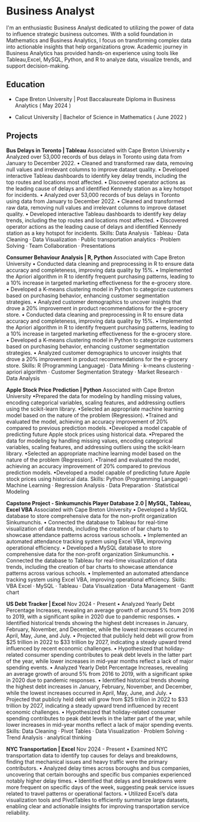 # Business Analyst
I'm an enthusiastic Business Analyst dedicated to utilizing the power of data to influence strategic business outcomes. With a solid foundation in Mathematics and Business Analytics, I focus on transforming complex data into actionable insights that help organizations grow.
Academic journey in Business Analytics has provided hands-on experience using tools like Tableau,Excel, MySQL, Python, and R to analyze data, visualize trends, and support decision-making.    
  
## Education
- Cape Breton University | Post Baccalaureate Diploma in Business Analytics ( May 2024 )

- Calicut University | Bachelor of Science in Mathematics ( June 2022 )

## Projects

**Bus Delays in Toronto | Tableau**
Associated with Cape Breton University
• Analyzed over 53,000 records of bus delays in Toronto using data from January to December 2022.
• Cleaned and transformed raw data, removing null values and irrelevant columns to improve dataset quality.
• Developed interactive Tableau dashboards to identify key delay trends, including the top routes and locations most affected.
• Discovered operator actions as the leading cause of delays and identified Kennedy station as a key hotspot for incidents.
• Analyzed over 53,000 records of bus delays in Toronto using data from January to December 2022. • Cleaned and transformed raw data, removing null values and irrelevant columns to improve dataset quality. • Developed interactive Tableau dashboards to identify key delay trends, including the top routes and locations most affected. • Discovered operator actions as the leading cause of delays and identified Kennedy station as a key hotspot for incidents.
Skills: Data Analysis · Tableau · Data Cleaning · Data Visualization · Public transportation analytics · Problem Solving · Team Collaboration · Presentations

**Consumer Behaviour Analysis | R, Python**
Associated with Cape Breton University
• Conducted data cleaning and preprocessing in R to ensure data accuracy and completeness, improving data quality by 15%.
• Implemented the Apriori algorithm in R to identify frequent purchasing patterns, leading to a 10% increase in targeted marketing effectiveness for the e-grocery store.
• Developed a K-means clustering model in Python to categorize customers based on purchasing behavior, enhancing customer segmentation strategies.
 • Analyzed customer demographics to uncover insights that drove a 20% improvement in product recommendations for the e-grocery store.
• Conducted data cleaning and preprocessing in R to ensure data accuracy and completeness, improving data quality by 15%. • Implemented the Apriori algorithm in R to identify frequent purchasing patterns, leading to a 10% increase in targeted marketing effectiveness for the e-grocery store. • Developed a K-means clustering model in Python to categorize customers based on purchasing behavior, enhancing customer segmentation strategies. • Analyzed customer demographics to uncover insights that drove a 20% improvement in product recommendations for the e-grocery store.
Skills: R (Programming Language) · Data Mining · k-means clustering · apriori algorithm · Customer Segmentation Strategy · Market Research · Data Analysis

**Apple Stock Price Prediction | Python**
Associated with Cape Breton University
•Prepared the data for modeling by handling missing values, encoding categorical variables, scaling features, and addressing outliers using the scikit-learn library.
•Selected an appropriate machine learning model based on the nature of the problem (Regression).
•Trained and evaluated the model, achieving an accuracy improvement of 20% compared to previous prediction models.
•Developed a model capable of predicting future Apple stock prices using historical data.
•Prepared the data for modeling by handling missing values, encoding categorical variables, scaling features, and addressing outliers using the scikit-learn library. •Selected an appropriate machine learning model based on the nature of the problem (Regression). •Trained and evaluated the model, achieving an accuracy improvement of 20% compared to previous prediction models. •Developed a model capable of predicting future Apple stock prices using historical data.
Skills: Python (Programming Language) · Machine Learning · Regression Analysis · Data Preparation · Statistical Modeling

**Capstone Project - Sinkumunchis Player Database 2.0 | MySQL, Tableau, Excel VBA**
Associated with Cape Breton University
• Developed a MySQL database to store comprehensive data for the non-profit organization Sinkumunchis.
• Connected the database to Tableau for real-time visualization of data trends, including the creation of bar charts to showcase attendance patterns across various schools.
• Implemented an automated attendance tracking system using Excel VBA, improving operational efficiency.
• Developed a MySQL database to store comprehensive data for the non-profit organization Sinkumunchis. • Connected the database to Tableau for real-time visualization of data trends, including the creation of bar charts to showcase attendance patterns across various schools. • Implemented an automated attendance tracking system using Excel VBA, improving operational efficiency.
Skills: VBA Excel · MySQL · Tableau · Data Visualization · Data Management · Gantt chart

**US Debt Tracker | Excel**
Nov 2024 - Present
• Analyzed Yearly Debt Percentage Increases, revealing an average growth of around 5% from 2016 to 2019, with a significant spike in 2020 due to pandemic responses.
• Identified historical trends showing the highest debt increases in January, February, November, and December, while the lowest increases occurred in April, May, June, and July.
• Projected that publicly held debt will grow from $25 trillion in 2022 to $33 trillion by 2027, indicating a steady upward trend influenced by recent economic challenges.
• Hypothesized that holiday-related consumer spending contributes to peak debt levels in the latter part of the year, while lower increases in mid-year months reflect a lack of major spending events.
• Analyzed Yearly Debt Percentage Increases, revealing an average growth of around 5% from 2016 to 2019, with a significant spike in 2020 due to pandemic responses. • Identified historical trends showing the highest debt increases in January, February, November, and December, while the lowest increases occurred in April, May, June, and July. • Projected that publicly held debt will grow from $25 trillion in 2022 to $33 trillion by 2027, indicating a steady upward trend influenced by recent economic challenges. • Hypothesized that holiday-related consumer spending contributes to peak debt levels in the latter part of the year, while lower increases in mid-year months reflect a lack of major spending events.
Skills: Data Cleaning · Pivot Tables · Data Visualization · Problem Solving · Trend Analysis · analytical thinking

**NYC Transportation | Excel**
Nov 2024 - Present
• Examined NYC transportation data to identify top causes for delays and breakdowns, finding that mechanical issues and heavy traffic were the primary contributors.
• Analyzed delay times across boroughs and bus companies, uncovering that certain boroughs and specific bus companies experienced notably higher delay times.
• Identified that delays and breakdowns were more frequent on specific days of the week, suggesting peak service issues related to travel patterns or operational factors.
• Utilized Excel’s data visualization tools and PivotTables to efficiently summarize large datasets, enabling clear and actionable insights for improving transportation service reliability.
